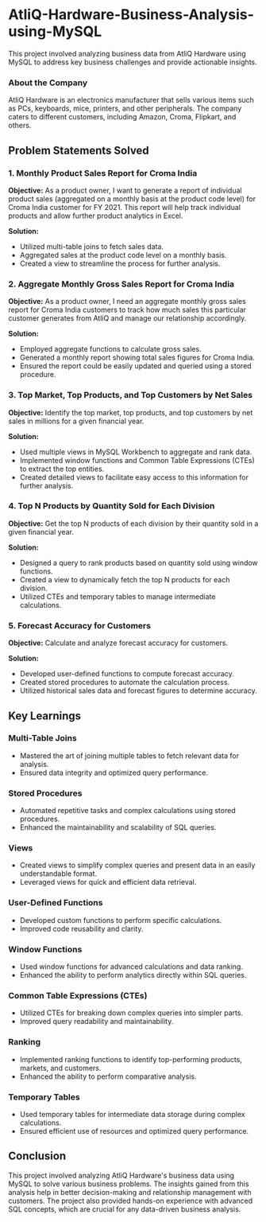 # AtliQ-Hardware-Business-Analysis-using-MySQL
This project involved analyzing business data from AtliQ Hardware using MySQL to address key business challenges and provide actionable insights.

### About the Company
AtliQ Hardware is an electronics manufacturer that sells various items such as PCs, keyboards, mice, printers, and other peripherals. The company caters to different customers, including Amazon, Croma, Flipkart, and others.

## Problem Statements Solved

### 1. Monthly Product Sales Report for Croma India
**Objective:** As a product owner, I want to generate a report of individual product sales (aggregated on a monthly basis at the product code level) for Croma India customer for FY 2021. This report will help track individual products and allow further product analytics in Excel.

**Solution:** 
- Utilized multi-table joins to fetch sales data.
- Aggregated sales at the product code level on a monthly basis.
- Created a view to streamline the process for further analysis.

### 2. Aggregate Monthly Gross Sales Report for Croma India
**Objective:** As a product owner, I need an aggregate monthly gross sales report for Croma India customers to track how much sales this particular customer generates from AtliQ and manage our relationship accordingly.

**Solution:**
- Employed aggregate functions to calculate gross sales.
- Generated a monthly report showing total sales figures for Croma India.
- Ensured the report could be easily updated and queried using a stored procedure.

### 3. Top Market, Top Products, and Top Customers by Net Sales
**Objective:** Identify the top market, top products, and top customers by net sales in millions for a given financial year.

**Solution:**
- Used multiple views in MySQL Workbench to aggregate and rank data.
- Implemented window functions and Common Table Expressions (CTEs) to extract the top entities.
- Created detailed views to facilitate easy access to this information for further analysis.

### 4. Top N Products by Quantity Sold for Each Division
**Objective:** Get the top N products of each division by their quantity sold in a given financial year.

**Solution:**
- Designed a query to rank products based on quantity sold using window functions.
- Created a view to dynamically fetch the top N products for each division.
- Utilized CTEs and temporary tables to manage intermediate calculations.

### 5. Forecast Accuracy for Customers
**Objective:** Calculate and analyze forecast accuracy for customers.

**Solution:**
- Developed user-defined functions to compute forecast accuracy.
- Created stored procedures to automate the calculation process.
- Utilized historical sales data and forecast figures to determine accuracy.

## Key Learnings

### Multi-Table Joins
- Mastered the art of joining multiple tables to fetch relevant data for analysis.
- Ensured data integrity and optimized query performance.

### Stored Procedures
- Automated repetitive tasks and complex calculations using stored procedures.
- Enhanced the maintainability and scalability of SQL queries.

### Views
- Created views to simplify complex queries and present data in an easily understandable format.
- Leveraged views for quick and efficient data retrieval.

### User-Defined Functions
- Developed custom functions to perform specific calculations.
- Improved code reusability and clarity.

### Window Functions
- Used window functions for advanced calculations and data ranking.
- Enhanced the ability to perform analytics directly within SQL queries.

### Common Table Expressions (CTEs)
- Utilized CTEs for breaking down complex queries into simpler parts.
- Improved query readability and maintainability.

### Ranking
- Implemented ranking functions to identify top-performing products, markets, and customers.
- Enhanced the ability to perform comparative analysis.

### Temporary Tables
- Used temporary tables for intermediate data storage during complex calculations.
- Ensured efficient use of resources and optimized query performance.

## Conclusion

This project involved analyzing AtliQ Hardware's business data using MySQL to solve various business problems. The insights gained from this analysis help in better decision-making and relationship management with customers. The project also provided hands-on experience with advanced SQL concepts, which are crucial for any data-driven business analysis.

